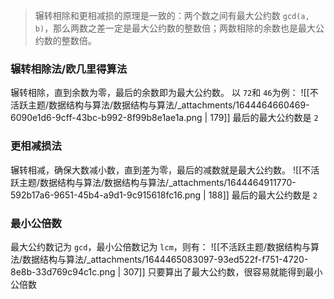 > 辗转相除和更相减损的原理是一致的：两个数之间有最大公约数 `gcd(a, b)`，那么两数之差一定是最大公约数的整数倍；两数相除的余数也是最大公约数的整数倍。


### 辗转相除法/欧几里得算法
辗转相除，直到余数为零，最后的余数即为最大公约数。
以 `72`和 `46`为例：
![[不活跃主题/数据结构与算法/数据结构与算法/_attachments/1644464660469-6090e1d6-9cff-43bc-b992-8f99b8e1ae1a.png | 179]]
最后的最大公约数是 `2`


### 更相减损法
辗转相减，确保大数减小数，直到差为零，最后的减数就是最大公约数。
![[不活跃主题/数据结构与算法/数据结构与算法/_attachments/1644464911770-592b17a6-9651-45b4-a9d1-9c915618fc16.png | 188]]
最后的最大公约数是 `2`


### 最小公倍数
最大公约数记为 `gcd`，最小公倍数记为 `lcm`，则有：
![[不活跃主题/数据结构与算法/数据结构与算法/_attachments/1644465083097-93ed522f-f751-4720-8e8b-33d769c94c1c.png | 307]]
只要算出了最大公约数，很容易就能得到最小公倍数
